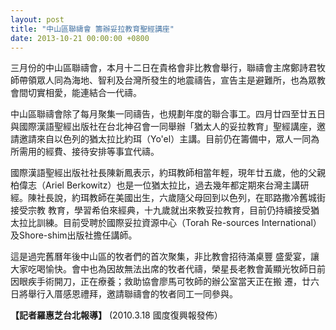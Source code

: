```yaml
---
layout: post
title: "中山區聯禱會 籌辦妥拉教育聖經講座"
date: 2013-10-21 00:00:00 +0800
---
```



三月份的中山區聯禱會，本月十二日在貴格會非比教會舉行，聯禱會主席鄭詩君牧師帶領眾人同為海地、智利及台灣所發生的地震禱告，宣告主是避難所，也為眾教會間切實相愛，能連結合一代禱。

中山區聯禱會除了每月聚集一同禱告，也規劃年度的聯合事工。四月廿四至廿五日與國際漢語聖經出版社在台北神召會一同舉辦「猶太人的妥拉教育」聖經講座，邀請邀請來自以色列的猶太拉比約珥（Yo'el）主講。目前仍在籌備中，眾人一同為所需用的經費、接待安排等事宜代禱。

國際漢語聖經出版社社長陳新鳳表示，約珥教師相當年輕，現年廿五歲，他的父親柏偉志（Ariel Berkowitz）也是一位猶太拉比，過去幾年都定期來台灣主講研經。陳社長說，約珥教師在美國出生，六歲隨父母回到以色列，在耶路撒冷舊城街接受宗教 教育，學習希伯來經典，十九歲就出來教妥拉教育，目前仍持續接受猶太拉比訓練。目前受聘於國際妥拉資源中心（Torah Re-sources International）及Shore-shim出版社擔任講師。 　

這是過完舊曆年後中山區的牧者們的首次聚集，非比教會招待滿桌豐 盛愛宴，讓大家吃喝愉快。會中也為因故無法出席的牧者代禱，榮星長老教會黃顯光牧師日前因眼疾手術開刀，正在療養；救助協會廖馬可牧師的辦公室當天正在搬 遷，廿六日將舉行入厝感恩禮拜，邀請聯禱會的牧者同工一同參與。 

**【記者羅惠芝台北報導】** (2010.3.18 國度復興報發佈）
